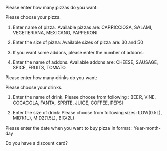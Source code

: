 Please enter how many pizzas do you want:

Please choose your pizza.

1. Enter name of pizza. Available pizzas are: CAPRICCIOSA, SALAMI, VEGETERIANA, MEXICANO, PAPPERONI

2. Enter the size of pizza: Available sizes of pizza are: 30 and 50

3. If you want some addons, please enter the number of addons:

4.  Enter the name of addons. Available addons are: CHEESE, SAUSAGE, SPICE, FRUITS, TOMATO


Please enter how many drinks do you want:

Please choose your drinks.

1. Enter the name of drink. Please choose from following : BEER, VINE, COCACOLA, FANTA, SPRITE, JUICE, COFFEE, PEPSI

2. Enter the size of drink: Please choose from following sizes: LOW(0.5L), MID1(1L), MID2(1.5L), BIG(2L)

Please enter the date when you want to buy pizza in format : Year-month-day

Do you have a discount card?
